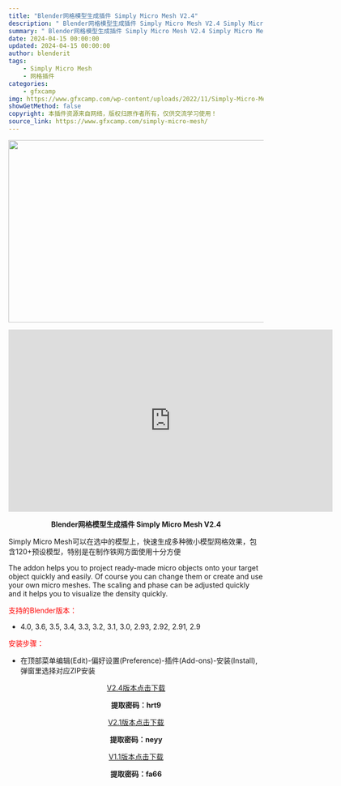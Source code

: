 ```yaml
---
title: "Blender网格模型生成插件 Simply Micro Mesh V2.4"
description: "﻿ Blender网格模型生成插件 Simply Micro Mesh V2.4 Simply Micro Mesh可以在选中的模型上，快速生成多种微小模型网格效果，包含120+预设模型，特别是在制作..."
summary: "﻿ Blender网格模型生成插件 Simply Micro Mesh V2.4 Simply Micro Mesh可以在选中的模型上，快速生成多种微小模型网格效果，包含120+预设模型，特别是在制作..."
date: 2024-04-15 00:00:00
updated: 2024-04-15 00:00:00
author: blenderit
tags: 
    - Simply Micro Mesh
    - 网格插件
categories:
    - gfxcamp
img: https://www.gfxcamp.com/wp-content/uploads/2022/11/Simply-Micro-Mesh-V2.jpg
showGetMethod: false
copyright: 本插件资源来自网络，版权归原作者所有，仅供交流学习使用！
source_link: https://www.gfxcamp.com/simply-micro-mesh/
---
```

<div><p><img decoding="async" class="aligncenter size-full wp-image-117592" src="https://www.gfxcamp.com/wp-content/uploads/2022/11/Simply-Micro-Mesh-V2.jpg" data-src="https://www.gfxcamp.com/wp-content/uploads/2022/11/Simply-Micro-Mesh-V2.jpg" alt="" width="640" height="360" data-srcset="https://www.gfxcamp.com/wp-content/uploads/2022/11/Simply-Micro-Mesh-V2.jpg 640w, https://www.gfxcamp.com/wp-content/uploads/2022/11/Simply-Micro-Mesh-V2-150x84.jpg 150w" data-sizes="(max-width: 640px) 100vw, 640px"></p><p style="text-align: center;"><iframe loading="lazy" src="https://player.youku.com/embed/XNTE5MjM4OTE2OA==" width="640" height="360" frameborder="0" allowfullscreen="allowfullscreen"><span data-mce-type="bookmark" style="display: inline-block; width: 0px; overflow: hidden; line-height: 0;" class="mce_SELRES_start">﻿</span></iframe></p><p style="text-align: center;"><strong>Blender网格模型生成插件 Simply Micro Mesh V2.4</strong></p><p>Simply Micro Mesh可以在选中的模型上，快速生成多种微小模型网格效果，包含120+预设模型，特别是在制作铁网方面使用十分方便</p><p>The addon helps you to project ready-made micro objects onto your target object quickly and easily. Of course you can change them or create and use your own micro meshes. The scaling and phase can be adjusted quickly and it helps you to visualize the density quickly.</p><p style="text-align: left;"><span style="color: #ff0000;">支持的Blender版本：</span></p><ul>
<li style="text-align: left;">4.0, 3.6, 3.5, 3.4, 3.3, 3.2, 3.1, 3.0, 2.93, 2.92, 2.91, 2.9</li>
</ul><p style="text-align: left;"><span style="color: #ff0000;">安装步骤：</span></p><ul>
<li>在顶部菜单编辑(Edit)-偏好设置(Preference)-插件(Add-ons)-安装(Install),弹窗里选择对应ZIP安装</li>
</ul><p style="text-align: center;"><a class="maxbutton-3 maxbutton maxbutton-baidu" target="_blank" rel="noopener" href="https://pan.baidu.com/s/1M6BMbZoBcfLRIfRNanbHLw?pwd=hrt9"><span class="mb-text">V2.4版本点击下载</span></a></p><p style="text-align: center;"><strong>提取密码：hrt9</strong></p><p style="text-align: center;"><a class="maxbutton-3 maxbutton maxbutton-baidu" target="_blank" rel="noopener" href="https://pan.baidu.com/s/1wHhXvgyBWS9LlqsqxNA9Mw?pwd=neyy"><span class="mb-text">V2.1版本点击下载</span></a></p><p style="text-align: center;"><strong>提取密码：neyy</strong></p><p style="text-align: center;"><a class="maxbutton-3 maxbutton maxbutton-baidu" target="_blank" rel="noopener" href="https://pan.baidu.com/s/1UgpTl-GiSH9Q0m5DN16lDw?pwd=fa66"><span class="mb-text">V1.1版本点击下载</span></a></p><p style="text-align: center;"><strong>提取密码：fa66</strong></p></div>